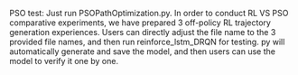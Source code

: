 PSO test: Just run PSOPathOptimization.py.
 In order to conduct RL VS PSO comparative experiments, we have prepared 3 off-policy RL trajectory generation experiences. Users can directly adjust the file name to the 3 provided file names, and then run reinforce_lstm_DRQN for testing. py will automatically generate and save the model, and then users can use the model to verify it one by one.